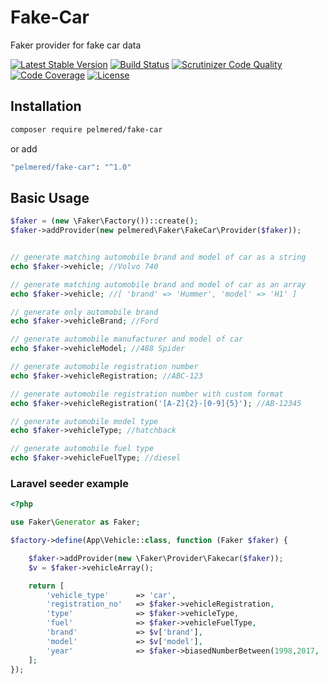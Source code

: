 # Fake-Car
Faker provider for fake car data

[![Latest Stable Version](https://poser.pugx.org/pelmered/fake-car/v/stable)](https://packagist.org/packages/pelmered/fake-car)
[![Build Status](https://scrutinizer-ci.com/g/pelmered/fake-car/badges/build.png?b=master)](https://scrutinizer-ci.com/g/pelmered/fake-car/build-status/master)
[![Scrutinizer Code Quality](https://scrutinizer-ci.com/g/pelmered/fake-car/badges/quality-score.png?b=master)](https://scrutinizer-ci.com/g/pelmered/fake-car/?branch=master)
[![Code Coverage](https://scrutinizer-ci.com/g/pelmered/fake-car/badges/coverage.png?b=master)](https://scrutinizer-ci.com/g/pelmered/fake-car/?branch=master)
[![License](https://poser.pugx.org/pelmered/fake-car/license)](https://packagist.org/packages/pelmered/fake-car)

## Installation

```sh
composer require pelmered/fake-car
```
or add 
```sh
"pelmered/fake-car": "^1.0"
```

## Basic Usage
```php
$faker = (new \Faker\Factory())::create();
$faker->addProvider(new pelmered\Faker\FakeCar\Provider($faker));


// generate matching automobile brand and model of car as a string
echo $faker->vehicle; //Volvo 740

// generate matching automobile brand and model of car as an array
echo $faker->vehicle; //[ 'brand' => 'Hummer', 'model' => 'H1' ]

// generate only automobile brand
echo $faker->vehicleBrand; //Ford

// generate automobile manufacturer and model of car
echo $faker->vehicleModel; //488 Spider

// generate automobile registration number
echo $faker->vehicleRegistration; //ABC-123

// generate automobile registration number with custom format
echo $faker->vehicleRegistration('[A-Z]{2}-[0-9]{5}'); //AB-12345

// generate automobile model type
echo $faker->vehicleType; //hatchback

// generate automobile fuel type
echo $faker->vehicleFuelType; //diesel
```

### Laravel seeder example

```php
<?php

use Faker\Generator as Faker;

$factory->define(App\Vehicle::class, function (Faker $faker) {

    $faker->addProvider(new \Faker\Provider\Fakecar($faker));
    $v = $faker->vehicleArray();

    return [
        'vehicle_type'      => 'car',
        'registration_no'   => $faker->vehicleRegistration,
        'type'              => $faker->vehicleType,
        'fuel'              => $faker->vehicleFuelType,
        'brand'             => $v['brand'],
        'model'             => $v['model'],
        'year'              => $faker->biasedNumberBetween(1998,2017, 'sqrt'),
    ];
});
```
